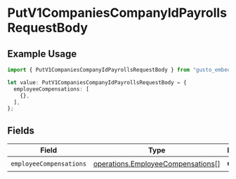 # PutV1CompaniesCompanyIdPayrollsRequestBody

## Example Usage

```typescript
import { PutV1CompaniesCompanyIdPayrollsRequestBody } from "gusto_embedded/models/operations";

let value: PutV1CompaniesCompanyIdPayrollsRequestBody = {
  employeeCompensations: [
    {},
  ],
};
```

## Fields

| Field                                                                                  | Type                                                                                   | Required                                                                               | Description                                                                            |
| -------------------------------------------------------------------------------------- | -------------------------------------------------------------------------------------- | -------------------------------------------------------------------------------------- | -------------------------------------------------------------------------------------- |
| `employeeCompensations`                                                                | [operations.EmployeeCompensations](../../models/operations/employeecompensations.md)[] | :heavy_check_mark:                                                                     | N/A                                                                                    |